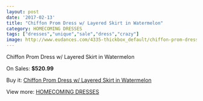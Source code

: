 ```yaml
---
layout: post
date: '2017-02-13'
title: "Chiffon Prom Dress w/ Layered Skirt in Watermelon"
category: HOMECOMING DRESSES
tags: ["dresses","unique","sale","dress","crazy"]
image: http://www.eudances.com/4335-thickbox_default/chiffon-prom-dress-w-layered-skirt-in-watermelon.jpg
---
```

Chiffon Prom Dress w/ Layered Skirt in Watermelon

On Sales: **$520.99**
<a href="https://www.eudances.com/en/homecoming-dresses/1446-chiffon-prom-dress-w-layered-skirt-in-watermelon.html"><amp-img layout="responsive" width="600" height="600" src="//www.eudances.com/4335-thickbox_default/chiffon-prom-dress-w-layered-skirt-in-watermelon.jpg" alt="Chiffon Prom Dress w/ Layered Skirt in Watermelon 0" /></a>

Buy it: [Chiffon Prom Dress w/ Layered Skirt in Watermelon](https://www.eudances.com/en/homecoming-dresses/1446-chiffon-prom-dress-w-layered-skirt-in-watermelon.html "Chiffon Prom Dress w/ Layered Skirt in Watermelon")

View more: [HOMECOMING DRESSES](https://www.eudances.com/en/15-homecoming-dresses "HOMECOMING DRESSES")